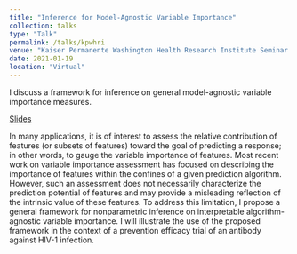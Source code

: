 ```yaml
---
title: "Inference for Model-Agnostic Variable Importance"
collection: talks
type: "Talk"
permalink: /talks/kpwhri
venue: "Kaiser Permanente Washington Health Research Institute Seminar Series"
date: 2021-01-19
location: "Virtual"
---
```


I discuss a framework for inference on general model-agnostic variable importance measures.

[Slides](https://bdwilliamson.github.io/generalvim-kpwhri/)

In many applications, it is of interest to assess the relative contribution of features (or subsets of features) toward the goal of predicting a response; in other words, to gauge the variable importance of features. Most recent work on variable importance assessment has focused on describing the importance of features within the confines of a given prediction algorithm. However, such an assessment does not necessarily characterize the prediction potential of features and may provide a misleading reflection of the intrinsic value of these features. To address this limitation, I propose a general framework for nonparametric inference on interpretable algorithm-agnostic variable importance. I will illustrate the use of the proposed framework in the context of a prevention efficacy trial of an antibody against HIV-1 infection.
